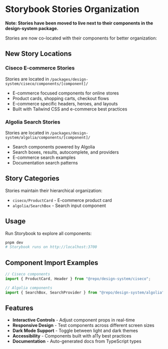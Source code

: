 # Storybook Stories Organization

**Note: Stories have been moved to live next to their components in the
design-system package.**

Stories are now co-located with their components for better organization:

## New Story Locations

### Ciseco E-commerce Stories

Stories are located in `/packages/design-system/ciseco/components/[component]/`

- E-commerce focused components for online stores
- Product cards, shopping carts, checkout flows
- E-commerce specific headers, heroes, and layouts
- Built with Tailwind CSS and e-commerce best practices

### Algolia Search Stories

Stories are located in `/packages/design-system/algolia/components/[component]/`

- Search components powered by Algolia
- Search boxes, results, autocomplete, and providers
- E-commerce search examples
- Documentation search patterns

## Story Categories

Stories maintain their hierarchical organization:

- `ciseco/ProductCard` - E-commerce product card
- `algolia/SearchBox` - Search input component

## Usage

Run Storybook to explore all components:

```bash
pnpm dev
# Storybook runs on http://localhost:3700
```

## Component Import Examples

```typescript
// Ciseco components
import { ProductCard, Header } from "@repo/design-system/ciseco";

// Algolia components
import { SearchBox, SearchProvider } from "@repo/design-system/algolia";
```

## Features

- **Interactive Controls** - Adjust component props in real-time
- **Responsive Design** - Test components across different screen sizes
- **Dark Mode Support** - Toggle between light and dark themes
- **Accessibility** - Components built with a11y best practices
- **Documentation** - Auto-generated docs from TypeScript types
